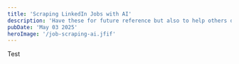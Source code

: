 ```yaml
---
title: 'Scraping LinkedIn Jobs with AI'
description: 'Have these for future reference but also to help others discover them'
pubDate: 'May 03 2025'
heroImage: '/job-scraping-ai.jfif'
---
```


Test